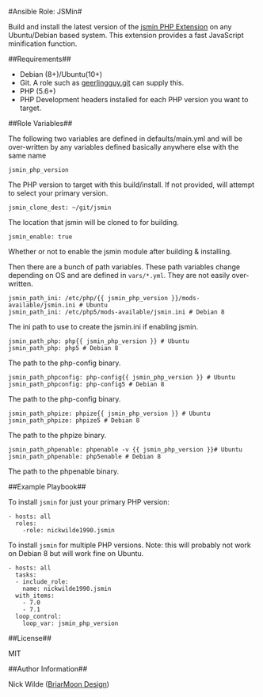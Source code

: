 #Ansible Role: JSMin#

Build and install the latest version of the [jsmin PHP Extension](https://github.com/sqmk/pecl-jsmin/) on any Ubuntu/Debian based system.
This extension provides a fast JavaScript minification function.

##Requirements##

- Debian (8+)/Ubuntu(10+)
- Git. A role such as [geerlingguy.git](https://galaxy.ansible.com/geerlingguy/git/) can supply this.
- PHP (5.6+)
- PHP Development headers installed for each PHP version you want to target.

##Role Variables##

The following two variables are defined in defaults/main.yml and will be over-written by any variables defined basically anywhere else with the same name

    jsmin_php_version

The PHP version to target with this build/install. If not provided, will attempt to select your primary version.

    jsmin_clone_dest: ~/git/jsmin

The location that jsmin will be cloned to for building.

    jsmin_enable: true

Whether or not to enable the jsmin module after building & installing.

Then there are a bunch of path variables. These path variables change depending on OS and are defined in `vars/*.yml`. They are not easily over-written.

    jsmin_path_ini: /etc/php/{{ jsmin_php_version }}/mods-available/jsmin.ini # Ubuntu
    jsmin_path_ini: /etc/php5/mods-available/jsmin.ini # Debian 8

The ini path to use to create the jsmin.ini if enabling jsmin.

    jsmin_path_php: php{{ jsmin_php_version }} # Ubuntu
    jsmin_path_php: php5 # Debian 8

The path to the php-config binary.

    jsmin_path_phpconfig: php-config{{ jsmin_php_version }} # Ubuntu
    jsmin_path_phpconfig: php-config5 # Debian 8

The path to the php-config binary.

    jsmin_path_phpize: phpize{{ jsmin_php_version }} # Ubuntu
    jsmin_path_phpize: phpize5 # Debian 8

The path to the phpize binary.

    jsmin_path_phpenable: phpenable -v {{ jsmin_php_version }}# Ubuntu
    jsmin_path_phpenable: php5enable # Debian 8

The path to the phpenable binary.

##Example Playbook##

To  install `jsmin` for just your primary PHP version:

    - hosts: all
      roles:
        -role: nickwilde1990.jsmin

To install `jsmin` for multiple PHP versions. Note: this will probably not work on Debian 8 but will work fine on Ubuntu.

    - hosts: all
      tasks:
      - include_role:
        name: nickwilde1990.jsmin
      with_items:
        - 7.0
        - 7.1
      loop_control:
        loop_var: jsmin_php_version

##License##

MIT

##Author Information##

Nick Wilde ([BriarMoon Design](https://design.briarmoon.ca))

